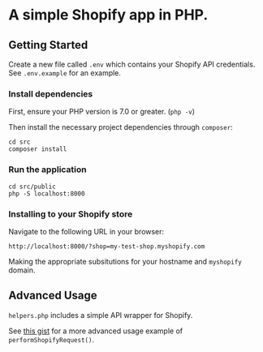 # A simple Shopify app in PHP.

## Getting Started

Create a new file called `.env` which contains your Shopify API credentials. See `.env.example` for an example.

### Install dependencies
First, ensure your PHP version is 7.0 or greater. (`php -v`)

Then install the necessary project dependencies through `composer`:

```shell
cd src
composer install
```

### Run the application
```shell
cd src/public
php -S localhost:8000
```

### Installing to your Shopify store
Navigate to the following URL in your browser:

`http://localhost:8000/?shop=my-test-shop.myshopify.com`

Making the appropriate subsitutions for your hostname and `myshopify` domain.

## Advanced Usage

`helpers.php` includes a simple API wrapper for Shopify.

See [this gist](https://gist.github.com/jamiemtdwyer/e109bcab1ff187f6341b7077904e47d6) for a more advanced usage example of `performShopifyRequest()`.
